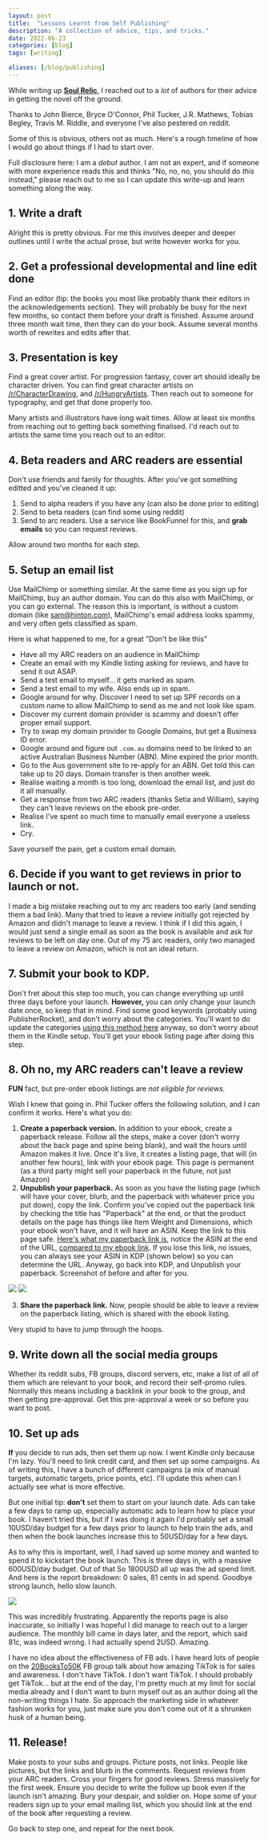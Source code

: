 ```yaml
---
layout: post
title:  "Lessons Learnt from Self Publishing"
description: "A collection of advice, tips, and tricks."
date: 2022-06-23
categories: [blog]
tags: [writing]

aliases: [/blog/publishing]
---
```


While writing up [**Soul Relic**](https://www.amazon.com/dp/B0B46Q18WK), I reached out to a *lot* of authors for their advice in getting the novel off the ground.

Thanks to John Bierce, Bryce O'Connor, Phil Tucker, J.R. Mathews, Tobias Begley, Travis M. Riddle, and everyone I've also pestered on reddit.

Some of this is obvious, others not as much. Here's a rough timeline of how I would go about things if I had to start over.

Full disclosure here: I am a *debut* author. I am not an expert, and if someone with more experience reads this and thinks "No, no, no, you should do *this* instead," please reach out to me so I can update this write-up and learn something along the way.

## 1. Write a draft

Alright this is pretty obvious. For me this involves deeper and deeper outlines until I write the actual prose, but write however works for you.

## 2. Get a professional developmental and line edit done

Find an editor (tip: the books you most like probably thank their editors in the acknowledgements section). They will probably be busy for the next few months, so contact them before your draft is finished. Assume around three month wait time, then they can do your book. Assume several months worth of rewrites and edits after that.

## 3. Presentation is key

Find a great cover artist. For progression fantasy, cover art should ideally be character driven. You can find great character artists on [/r/CharacterDrawing](https://reddit.com/r/CharacterDrawing), and [/r/HungryArtists](https://reddit.com/r/HungryArtists). Then reach out to someone for typography, and get that done properly too.

Many artists and illustrators have long wait times. Allow at least six months from reaching out to getting back something finalised. I'd reach out to artists the same time you reach out to an editor.

## 4. Beta readers and ARC readers are essential

Don't use friends and family for thoughts. After you've got something editted and you've cleaned it up:

1. Send to alpha readers if you have any (can also be done prior to editing)
2. Send to beta readers (can find some using reddit)
3. Send to arc readers. Use a service like BookFunnel for this, and **grab emails** so you can request reviews.

Allow around two months for each step. 

## 5. Setup an email list

Use MailChimp or something similar. At the same time as you sign up for MailChimp, buy an author domain. You can do this also with MailChimp, or you can go external. The reason this is important, is without a custom domain (like sam@hinton.com), MailChimp's email address looks spammy, and very often gets classified as spam.

Here is what happened to me, for a great "Don't be like this"

* Have all my ARC readers on an audience in MailChimp
* Create an email with my Kindle listing asking for reviews, and have to send it out ASAP.
* Send a test email to myself... it gets marked as spam.
* Send a test email to my wife. Also ends up in spam.
* Google around for why. Discover I need to set up SPF records on a custom name to allow MailChimp to send as me and not look like spam.
* Discover my current domain provider is scammy and doesn't offer proper email support.
* Try to swap my domain provider to Google Domains, but get a Business ID error.
* Google around and figure out `.com.au` domains need to be linked to an active Australian Business Number (ABN). Mine expired the prior month.
* Go to the Aus government site to re-apply for an ABN. Get told this can take up to 20 days. Domain transfer is then another week.
* Realise waiting a month is too long, download the email list, and just do it all manually.
* Get a response from two ARC readers (thanks Setia and William), saying they can't leave reviews on the ebook pre-order.
* Realise I've spent so much time to manually email everyone a useless link.
* Cry.

Save yourself the pain, get a custom email domain.

## 6. Decide if you want to get reviews in prior to launch or not.

I made a big mistake reaching out to my arc readers too early (and sending them a bad link). Many that tried to leave a review initially got rejected by Amazon and didn't manage to leave a review. I think if I did this again, I would just send a single email as soon as the book is available and ask for reviews to be left on day one. Out of my 75 arc readers, only two managed to leave a review on Amazon, which is not an ideal return. 

## 7. Submit your book to KDP.

Don't fret about this step too much, you can change everything up until three days before your launch. **However,** you can only change your launch date once, so keep that in mind. Find some good keywords (probably using PublisherRocket), and don't worry about the categories. You'll want to do update the categories [using this method here](https://kindlepreneur.com/how-to-choose-the-best-kindle-ebook-kdp-category/) anyway, so don't worry about them in the Kindle setup. You'll get your ebook listing page after doing this step.

## 8. Oh no, my ARC readers can't leave a review

**FUN** fact, but pre-order ebook listings are *not eligible for reviews.*

Wish I knew that going in. Phil Tucker offers the following solution, and I can confirm it works. Here's what you do:

1. **Create a paperback version.** In addition to your ebook, create a paperback release. Follow all the steps, make a cover (don't worry about the back page and spine being blank), and wait the hours until Amazon makes it live. Once it's live, it creates a listing page, that will (in another few hours), link with your ebook page. This page is permanent (as a third party might sell your paperback in the future, not just Amazon)
2. **Unpublish your paperback.** As soon as you have the listing page (which will have your cover, blurb, and the paperback with whatever price you put down), copy the link. Confirm you've copied out the paperback link by checking the title has "Paperback" at the end, or that the product details on the page has things like Item Weight and Dimensions, which your ebook won't have, and it will have an ASIN. Keep the link to this page safe. [Here's what my paperback link is](https://www.amazon.com/gp/product/B0B4HJSPP7), notice the ASIN at the end of the URL, [compared to my ebook link](https://www.amazon.com/Soul-Relic-Manifestation-Cultivation-Novel-ebook/dp/B0B46Q18WK). If you lose this link, no issues, you can always see your ASIN in KDP (shown below) so you can determine the URL. Anyway, go back into KDP, and Unpublish your paperback. Screenshot of before and after for you.


![](after_paperback.png?class="img-larger")
![](after_unpublishing.png?class="img-larger")

3. **Share the paperback link.** Now, people should be able to leave a review on the paperback listing, which is shared with the ebook listing.

Very stupid to have to jump through the hoops.


## 9. Write down all the social media groups

Whether its reddit subs, FB groups, discord servers, etc, make a list of all of them which are relevant to your book, and record their self-promo rules. Normally this means including a backlink in your book to the group, and then getting pre-approval. Get this pre-approval a week or so before you want to post.

## 10. Set up ads

**If** you decide to run ads, then set them up now. I went Kindle only because I'm lazy. You'll need to link credit card, and then set up some campaigns. As of writing this, I have a bunch of different campaigns (a mix of manual targets, automatic targets, price points, etc). I'll update this when can I actually see what is more effective.

But one initial tip: **don't** set them to start on your launch date. Ads can take a few days to ramp up, especially automatic ads to learn how to place your book. I haven't tried this, but if I was doing it again I'd probably set a small 10USD/day budget for a few days prior to launch to help train the ads, and then when the book launches increase this to 50USD/day for a few days.

As to why this is important, well, I had saved up some money and wanted to spend it to kickstart the book launch. This is three days in, with a massive 600USD/day budget. Out of that So 1800USD all up was the ad spend limit. And here is the report breakdown: 0 sales, 81 cents in ad spend. Goodbye strong launch, hello slow launch.

![](ad_spend.png?class="img-larger")

This was incredibly frustrating. Apparently the reports page is also inaccurate, so initially I was hopeful I did manage to reach out to a larger audience. The monthly bill came in days later, and the report, which said 81c, was indeed wrong. I had actually spend 2USD. Amazing.

I have no idea about the effectiveness of FB ads. I have heard lots of people on the [20BooksTo50K](https://www.facebook.com/groups/781495321956934) FB group talk about how amazing TikTok is for sales and awareness. I don't have TikTok. I don't want TikTok. I should probably get TikTok... but at the end of the day, I'm pretty much at my limit for social media already and I don't want to burn myself out as an author doing all the non-writing things I hate. So approach the marketing side in whatever fashion works for you, just make sure you don't come out of it a shrunken husk of a human being.

## 11. Release!

Make posts to your subs and groups. Picture posts, not links. People like pictures, but the links and blurb in the comments. Request reviews from your ARC readers. Cross your fingers for good reviews. Stress massively for the first week. Ensure you decide to write the follow up book even if the launch isn't amazing. Bury your despair, and soldier on. Hope some of your readers sign up to your email mailing list, which you should link at the end of the book after requesting a review.

Go back to step one, and repeat for the next book.